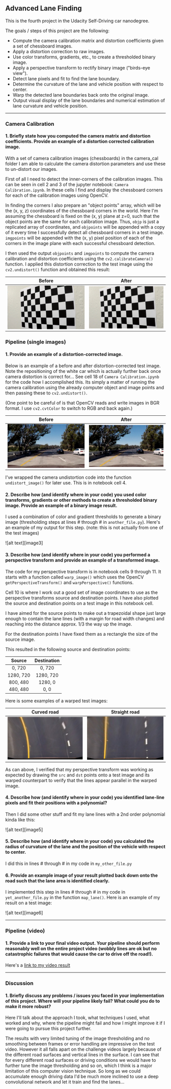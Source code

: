 ## Advanced Lane Finding

This is the fourth project in the Udacity Self-Driving car nanodegree.

The goals / steps of this project are the following:

* Compute the camera calibration matrix and distortion coefficients given a set of chessboard images.
* Apply a distortion correction to raw images.
* Use color transforms, gradients, etc., to create a thresholded binary image.
* Apply a perspective transform to rectify binary image ("birds-eye view").
* Detect lane pixels and fit to find the lane boundary.
* Determine the curvature of the lane and vehicle position with respect to center.
* Warp the detected lane boundaries back onto the original image.
* Output visual display of the lane boundaries and numerical estimation of lane curvature and vehicle position.

---
### Camera Calibration

#### 1. Briefly state how you computed the camera matrix and distortion coefficients. Provide an example of a distortion corrected calibration image.

With a set of camera calibration images (chessboards) in the camera_cal folder I am able to calculate the camera distortion parameters and use these to un-distort our images.

First of all I need to detect the inner-corners of the calibration images. This can be seen in cell 2 and 3 of the jupyter notebook: `Camera Calibration.ipynb`. In these cells I find and display the chessboard corners for each of the calibration images using OpenCV.

In finding the corners I also prepare an "object points" array, which will be the (x, y, z) coordinates of the chessboard corners in the world. Here I'm assuming the chessboard is fixed on the (x, y) plane at z=0, such that the object points are the same for each calibration image.  Thus, `objp` is just a replicated array of coordinates, and `objpoints` will be appended with a copy of it every time I successfully detect all chessboard corners in a test image.  `imgpoints` will be appended with the (x, y) pixel position of each of the corners in the image plane with each successful chessboard detection.  

I then used the output `objpoints` and `imgpoints` to compute the camera calibration and distortion coefficients using the `cv2.calibrateCamera()` function.  I applied this distortion correction to the test image using the `cv2.undistort()` function and obtained this result:

Before                     |  After
:-------------------------:|:-------------------------:
![](output_images/camera_calibration_before.jpg)  |  ![](output_images/camera_calibration.jpg)

### Pipeline (single images)

#### 1. Provide an example of a distortion-corrected image.
Below is an example of a before and after distortion-corrected test image. Note the repositioning of the white car which is actually further back once camera distortion is correct for...
See cell 18 of `Camera Calibration.ipynb` for the code how I accomplished this. Its simply a matter of running the camera calibration using the already computer object and image points and then passing these to `cv2.undistort()`.

(One point to be careful of is that OpenCV reads and write images in BGR format. I use `cv2.cvtColor` to switch to RGB and back again.)

Before                     | After
:-------------------------:|:-------------------------:
![](output_images/test_image_before.jpg) |  ![](output_images/undistort_test_image.jpg)

I've wrapped the camera undistortion code into the function `undistort_image()` for later use. This is in notebook cell 4.

#### 2. Describe how (and identify where in your code) you used color transforms, gradients or other methods to create a thresholded binary image.  Provide an example of a binary image result.
I used a combination of color and gradient thresholds to generate a binary image (thresholding steps at lines # through # in `another_file.py`).  Here's an example of my output for this step.  (note: this is not actually from one of the test images)

![alt text][image3]

#### 3. Describe how (and identify where in your code) you performed a perspective transform and provide an example of a transformed image.

The code for my perspective transform is in notebook cells 9 through 11. It starts with a function called `warp_image()` which uses the OpenCV `getPerspectiveTransform()` and `warpPerspective()` functions.

Cell 10 is where I work out a good set of image coordinates to use as the perspective transforms source and destination points. I have also plotted the source and destination points on a test image in this notebook cell.

I have aimed for the source points to make out a trapezoidal shape just large enough to contain the lane lines (with a margin for road width changes) and reaching into the distance approx. 1/3 the way up the image.

For the destination points I have fixed them as a rectangle the size of the source image.

This resulted in the following source and destination points:

| Source        | Destination   |
|:-------------:|:-------------:|
| 0, 720        | 0, 720        |
| 1280, 720     | 1280, 720     |
| 800, 480      | 1280, 0       |
| 480, 480      | 0, 0          |

Here is some examples of a warped test images:

| Curved road                       | Straight road             |
|:---------------------------------:|:-------------------------:|
| ![](output_images/warped_test.jpg) | ![](output_images/warped_test_straight.jpg) |


As can above, I verified that my perspective transform was working as expected by drawing the `src` and `dst` points onto a test image and its warped counterpart to verify that the lines appear parallel in the warped image.

#### 4. Describe how (and identify where in your code) you identified lane-line pixels and fit their positions with a polynomial?

Then I did some other stuff and fit my lane lines with a 2nd order polynomial kinda like this:

![alt text][image5]

#### 5. Describe how (and identify where in your code) you calculated the radius of curvature of the lane and the position of the vehicle with respect to center.

I did this in lines # through # in my code in `my_other_file.py`

#### 6. Provide an example image of your result plotted back down onto the road such that the lane area is identified clearly.

I implemented this step in lines # through # in my code in `yet_another_file.py` in the function `map_lane()`.  Here is an example of my result on a test image:

![alt text][image6]

---

### Pipeline (video)

#### 1. Provide a link to your final video output.  Your pipeline should perform reasonably well on the entire project video (wobbly lines are ok but no catastrophic failures that would cause the car to drive off the road!).

Here's a [link to my video result](output_images/project_video_output.mp4)

---

### Discussion

#### 1. Briefly discuss any problems / issues you faced in your implementation of this project.  Where will your pipeline likely fail?  What could you do to make it more robust?

Here I'll talk about the approach I took, what techniques I used, what worked and why, where the pipeline might fail and how I might improve it if I were going to pursue this project further.

The results with very limited tuning of the image thresholding and no smoothing between frames or error handling are impressive on the test video.
However it all falls apart on the challenge videos largely because of the different road surfaces and vertical lines in the surface.
I can see that for every different road surfaces or driving conditions we would have to further tune the image thresholding and so on, which I think is a major limitation of this computer vision technique.
So long as we could accumulate enough driving data I'd be much more inclined to use a deep convolutional network and let it train and find the lanes...
